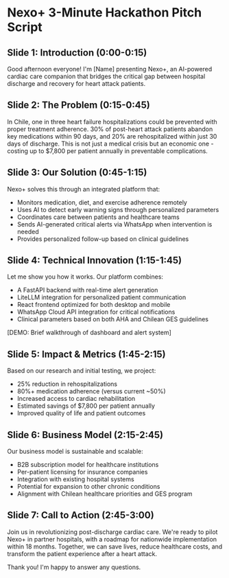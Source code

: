 # Nexo+ 3-Minute Hackathon Pitch Script

## Slide 1: Introduction (0:00-0:15)
Good afternoon everyone! I'm [Name] presenting Nexo+, an AI-powered cardiac care companion that bridges the critical gap between hospital discharge and recovery for heart attack patients.

## Slide 2: The Problem (0:15-0:45)
In Chile, one in three heart failure hospitalizations could be prevented with proper treatment adherence. 30% of post-heart attack patients abandon key medications within 90 days, and 20% are rehospitalized within just 30 days of discharge. This is not just a medical crisis but an economic one - costing up to $7,800 per patient annually in preventable complications.

## Slide 3: Our Solution (0:45-1:15)
Nexo+ solves this through an integrated platform that:
- Monitors medication, diet, and exercise adherence remotely
- Uses AI to detect early warning signs through personalized parameters
- Coordinates care between patients and healthcare teams
- Sends AI-generated critical alerts via WhatsApp when intervention is needed
- Provides personalized follow-up based on clinical guidelines

## Slide 4: Technical Innovation (1:15-1:45)
Let me show you how it works. Our platform combines:
- A FastAPI backend with real-time alert generation
- LiteLLM integration for personalized patient communication
- React frontend optimized for both desktop and mobile
- WhatsApp Cloud API integration for critical notifications
- Clinical parameters based on both AHA and Chilean GES guidelines

[DEMO: Brief walkthrough of dashboard and alert system]

## Slide 5: Impact & Metrics (1:45-2:15)
Based on our research and initial testing, we project:
- 25% reduction in rehospitalizations
- 80%+ medication adherence (versus current ~50%)
- Increased access to cardiac rehabilitation
- Estimated savings of $7,800 per patient annually
- Improved quality of life and patient outcomes

## Slide 6: Business Model (2:15-2:45)
Our business model is sustainable and scalable:
- B2B subscription model for healthcare institutions
- Per-patient licensing for insurance companies
- Integration with existing hospital systems
- Potential for expansion to other chronic conditions
- Alignment with Chilean healthcare priorities and GES program

## Slide 7: Call to Action (2:45-3:00)
Join us in revolutionizing post-discharge cardiac care. We're ready to pilot Nexo+ in partner hospitals, with a roadmap for nationwide implementation within 18 months. Together, we can save lives, reduce healthcare costs, and transform the patient experience after a heart attack.

Thank you! I'm happy to answer any questions.
